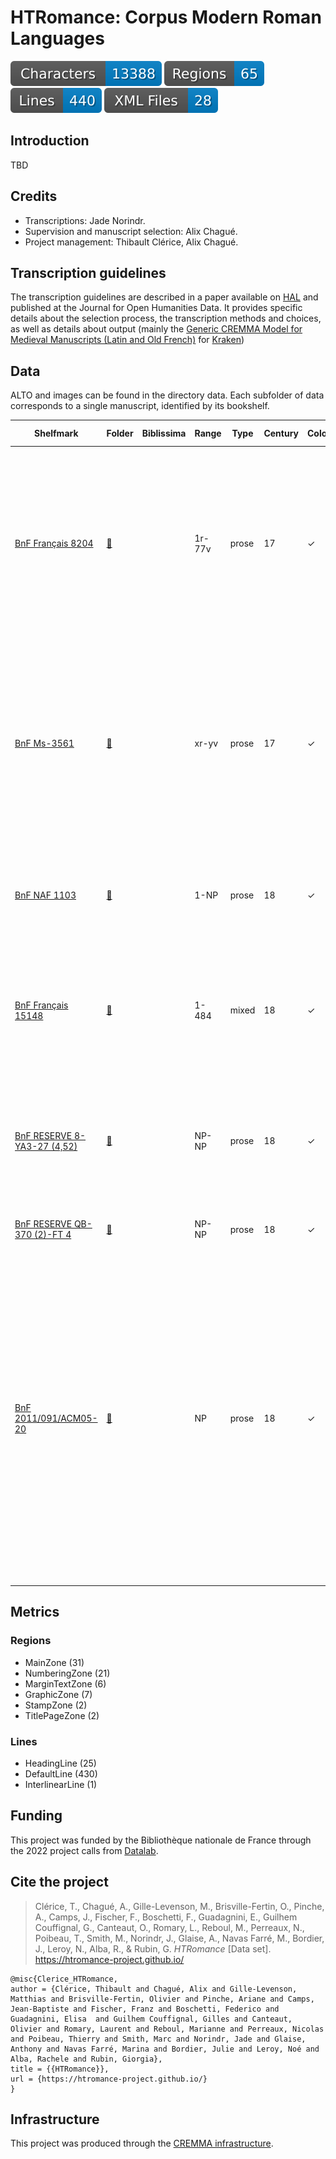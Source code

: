 HTRomance: Corpus Modern Roman Languages
=========================================
![characters badge](badges/characters.svg) ![regions badge](badges/regions.svg) ![lines badge](badges/lines.svg) ![files badge](badges/files.svg)

<!-- Custom Zone -->

## Introduction

TBD

## Credits

- Transcriptions: Jade Norindr.
- Supervision and manuscript selection: Alix Chagué.
- Project management: Thibault Clérice, Alix Chagué.

<!-- Rien ne doit être modifié manuellement après la balise Start Auto -->

<!-- Start Auto -->

## Transcription guidelines

The transcription guidelines are described in a paper available on [HAL](https://hal-enc.archives-ouvertes.fr/hal-03828353) and published at the Journal for Open Humanities Data. It provides specific details about the selection process, the transcription methods and choices, as well as details about output (mainly the [Generic CREMMA Model for Medieval Manuscripts (Latin and Old French)](https://zenodo.org/record/7234166#.Y7f69afMJhE) for [Kraken](https://kraken.re))

## Data

ALTO and images can be found in the directory data. Each subfolder of data corresponds to a 
single manuscript, identified by its bookshelf.

<!-- BeginTable -->

| Shelfmark                                                                      | Folder                                                          | Biblissima   | Range   | Type   |   Century | Color   |   Main Zones |   Lines |   Characters | Genre             | Content                                                                                                                                                                                                                                                                                                                                                                            |
|--------------------------------------------------------------------------------|-----------------------------------------------------------------|--------------|---------|--------|-----------|---------|--------------|---------|--------------|-------------------|------------------------------------------------------------------------------------------------------------------------------------------------------------------------------------------------------------------------------------------------------------------------------------------------------------------------------------------------------------------------------------|
| [BnF Français 8204](https://gallica.bnf.fr/ark:/12148/btv1b8551123b)           | [🔗](modern-roman-languages/data/bnf-français-8204)             |              | 1r-77v  | prose  |        17 | ✓       |            7 |      45 |         1871 | armorial          | « Les noms et surnoms, qualitez, armes et seigneuries de tous les cardinaux, prelats et commandeurs de l'Ordre du St -Esprit, qui ont esté faicts par le très crestien roy de France et de Navarre, Louis treiziesme du nom... » (1610-1621).                                                                                                                                      |
| [BnF Ms-3561](https://gallica.bnf.fr/ark:/12148/btv1b52507329r)                | [🔗](modern-roman-languages/data/bnf-ms-3561)                   |              | xr-yv   | prose  |        17 | ✓       |            5 |      91 |         2393 | Traité            | « Testament politique de l'éminantissime Armand, cardinal duc de Richelieu, pair et grand admiral de France. ». « Testament politique de l'éminantissime Armand, cardinal duc de Richelieu, pair et grand admiral de France. » Tome Ier.                                                                                                                                           |
| [BnF NAF 1103](https://gallica.bnf.fr/ark:/12148/btv1b525110430)               | [🔗](modern-roman-languages/data/bnf-naf-1103)                  |              | 1-NP    | prose  |        18 | ✓       |            4 |      88 |         3274 | traité d'histoire | Abrégé de l'histoire de Marseille, depuis sa fondation jusqu'en 1733, par F. M[ALLAVAL], l'an 1733 ».                                                                                                                                                                                                                                                                              |
| [BnF Français 15148](https://gallica.bnf.fr/ark:/12148/btv1b525025055)         | [🔗](modern-roman-languages/data/bnf-français-15148)            |              | 1-484   | mixed  |        18 | ✓       |            4 |      81 |         1803 | prose             | « Pièces critiques et satyriques pour servir à l'histoire du tems. — A Pantin, chez Jean Satire, rue des Mauvaises Pensées, à la Sotise ».                                                                                                                                                                                                                                         |
| [BnF RESERVE 8-YA3-27 (4,52)](https://gallica.bnf.fr/ark:/12148/btv1b8442824z) | [🔗](modern-roman-languages/data/bnf-reserve-8-ya3-27-(-4,-52)) |              | NP-NP   | prose  |        18 | ✓       |            5 |     113 |         3509 | prose             | [Article CXX des Memoires pour l'histoire des Sciences et des Beaux arts. Jugemens sur les principaux ouvrages exposés au Louvre en 1751.]                                                                                                                                                                                                                                         |
| [BnF RESERVE QB-370 (2)-FT 4](https://gallica.bnf.fr/ark:/12148/btv1b6940199f) | [🔗](modern-roman-languages/data/bnf-reserve-qb-370-(-2)-ft-4)  |              | NP-NP   | prose  |        18 | ✓       |            2 |      22 |          538 | ordre royal       | Autographe de Louis XVI. Paris, 15 avril 1791                                                                                                                                                                                                                                                                                                                                      |
| [BnF 2011/091/ACM05-20](https://gallica.bnf.fr/ark:/12148/btv1b10466041s)      | [🔗](modern-roman-languages/data/bnf-2011/-091/-acm05-20)       |              | NP      | prose  |        18 | ✓       |            4 |      16 |          576 | lettre            | Archives du cabinet des médailles, série chronologique. Archives du cabinet des médailles (1794-an IX). Acquisitions provenant de la Monnaie, du Garde-meuble. Lettre de Capperonier au directeur général de l'Instruction publique, demandant la remise au Cabinet de la bordure contenant les miniatures de Louis XIV et sa famille par Antoine Benoist (Paris, 13 nivôse an V). |

<!-- EndTable -->

## Metrics

<!-- StartMetric -->

### Regions

- MainZone (31)
- NumberingZone (21)
- MarginTextZone (6)
- GraphicZone (7)
- StampZone (2)
- TitlePageZone (2)

### Lines

- HeadingLine (25)
- DefaultLine (430)
- InterlinearLine (1)

<!-- EndMetric -->

## Funding

This project was funded by the Bibliothèque nationale de France through the 2022 project calls from
[Datalab](https://www.bnf.fr/fr/bnf-datalab).

## Cite the project

> Clérice, T., Chagué, A., Gille-Levenson, M., Brisville-Fertin, O., Pinche, A., Camps, J., Fischer, F., Boschetti, F., Guadagnini, E., Guilhem Couffignal, G., Canteaut, O., Romary, L., Reboul, M., Perreaux, N., Poibeau, T., Smith, M., Norindr, J., Glaise, A., Navas Farré, M., Bordier, J., Leroy, N., Alba, R., & Rubin, G. *HTRomance* [Data set]. https://htromance-project.github.io/
```
@misc{Clerice_HTRomance,
author = {Clérice, Thibault and Chagué, Alix and Gille-Levenson, Matthias and Brisville-Fertin, Olivier and Pinche, Ariane and Camps, Jean-Baptiste and Fischer, Franz and Boschetti, Federico and Guadagnini, Elisa  and Guilhem Couffignal, Gilles and Canteaut, Olivier and Romary, Laurent and Reboul, Marianne and Perreaux, Nicolas and Poibeau, Thierry and Smith, Marc and Norindr, Jade and Glaise, Anthony and Navas Farré, Marina and Bordier, Julie and Leroy, Noé and Alba, Rachele and Rubin, Giorgia},
title = {{HTRomance}},
url = {https://htromance-project.github.io/}
}
```

## Infrastructure

This project was produced through the [CREMMA infrastructure](https://www.dim-map.fr/projets-soutenus/cremma/).


